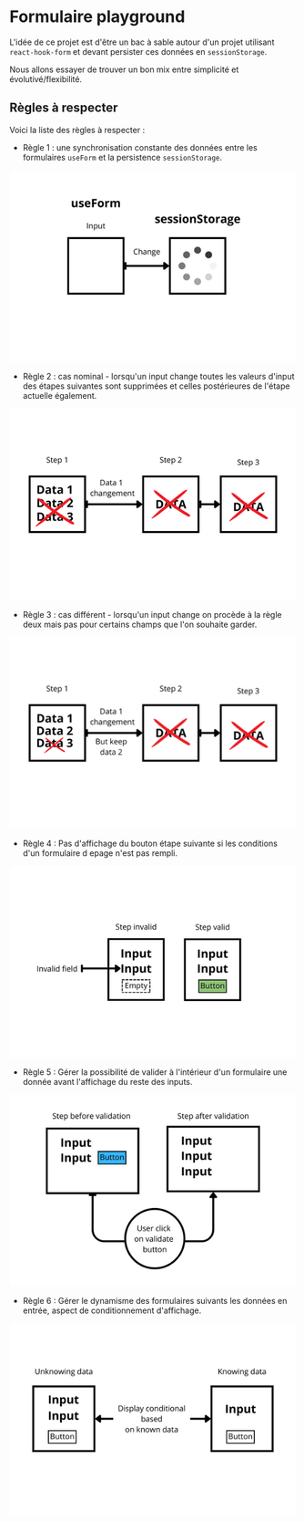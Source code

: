 # Formulaire playground

L'idée de ce projet est d'être un bac à sable autour d'un projet utilisant `react-hook-form` et devant persister ces données en `sessionStorage`.

Nous allons essayer de trouver un bon mix entre simplicité et évolutivé/flexibilité.

## Règles à respecter

Voici la liste des règles à respecter :

- Règle 1 : une synchronisation constante des données entre les formulaires `useForm` et la persistence `sessionStorage`.

<img src='./ressources/synchro.png' alt="Synchronisation des données useFom lors d'un changement vers le sessionStorage">

- Règle 2 : cas nominal - lorsqu'un input change toutes les valeurs d'input des étapes suivantes sont supprimées et celles postérieures de l'étape actuelle également.

<img src='./ressources/invalidate-nominal.png' alt="Invalide les données des étapes et inputs suivants">

- Règle 3 : cas différent - lorsqu'un input change on procède à la règle deux mais pas pour certains champs que l'on souhaite garder.

<img src='./ressources/invalidate.png' alt="Invalide les données des étapes et inputs suivants">

- Règle 4 : Pas d'affichage du bouton étape suivante si les conditions d'un formulaire d epage n'est pas rempli.

<img src='./ressources/submit.png' alt="Bouton de soumission seulement lorsque les champs du formulaire sont valides">

- Règle 5 : Gérer la possibilité de valider à l'intérieur d'un formulaire une donnée avant l'affichage du reste des inputs.

<img src='./ressources/valid.png' alt="Bouton valider interne à la page permettant d'afficher champ suivant">

- Règle 6 : Gérer le dynamisme des formulaires suivants les données en entrée, aspect de conditionnement d'affichage.

<img src='./ressources/conditional.png' alt="Affichage conditionels des champs dans le formulaire">
